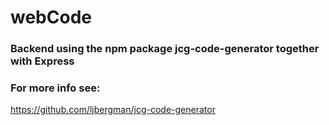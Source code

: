 # webCode

### Backend using the npm package jcg-code-generator together with Express
### For more info see:

https://github.com/ljbergman/jcg-code-generator